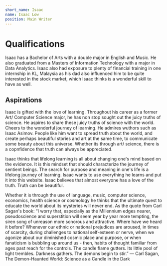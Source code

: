 ```yaml
---
short_name: Isaac
name: Isaac Low
position: Main Writer
---
```


# Qualifications

Isaac has a Bachelor of Arts with a double major in English and Music. He also graduated from a Masters of Information Technology with a major in Data Analytics. Isaac also had exposure to plenty of financial training in one internship in KL, Malaysia as his dad also influenced him to be quite interested in the stock market, which Isaac thinks is a wonderful skill to have as well.

## Aspirations

Isaac is gifted with the love of learning. Throughout his career as a former Art/ Computer Science major, he has non stop sought out the juicy truths of science. He aspires to share these juicy truths of science with the world. Cheers to the wonderful journey of learning. He admires wuthors such as Isaac Asimov. People like him want to spread truth about the world, and create perhaps beautiful stories and art at the same time, to communicate some beauty about this universe. Whether its through art/ science, there is a copnfidence that truth can always be appreciated.

Isaac thinks that lifelong learning is all about changing one's mind based on the evidence. It is this mindset that should characterize the journey of sentient beings. The search for purpose and meaning in one's life is a lifelong journey of learning. Isaac wants to use everything he learns and put it into this website. Isaac believes that almost everyone has a love of the truth. Truth can be beautiful.

Whether it is through the use of language, music, computer science, economics, health science or cosmology he thinks that the ultimate quest to educate the world about its mysteries will never end. As the quote from Carl Sagan's book: “I worry that, especially as the Millennium edges nearer, pseudoscience and superstition will seem year by year more tempting, the siren song of unreason more sonorous and attractive. Where have we heard it before? Whenever our ethnic or national prejudices are aroused, in times of scarcity, during challenges to national self-esteem or nerve, when we agonize about our diminished cosmic place and purpose, or when fanaticism is bubbling up around us - then, habits of thought familiar from ages past reach for the controls.
The candle flame gutters. Its little pool of light trembles. Darkness gathers. The demons begin to stir.”
― Carl Sagan, The Demon-Haunted World: Science as a Candle in the Dark
